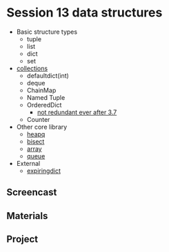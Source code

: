 # Session 13 data structures

- Basic structure types
    - tuple
    - list
    - dict
    - set
- [collections](https://docs.python.org/3/library/collections.html)
    - defaultdict(int)
    - deque
    - ChainMap
    - Named Tuple
    - OrderedDict 
        - [not redundant ever after 3.7](https://stackoverflow.com/questions/50872498/will-ordereddict-become-redundant-in-python-3-7)
    - Counter
- Other core library  
    - [heapq](https://docs.python.org/3.0/library/heapq.html)
    - [bisect](https://docs.python.org/3.0/library/bisect.html)
    - [array](https://docs.python.org/3.0/library/array.html)
    - [queue](https://docs.python.org/3.0/library/queue.html)
- External
    - [expiringdict](https://github.com/mailgun/expiringdict)

## Screencast


## Materials


## Project
